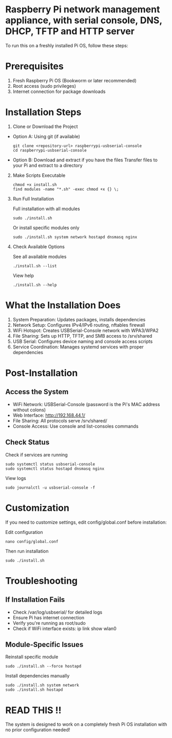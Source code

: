 # Raspberry Pi network management appliance, with serial console, DNS, DHCP, TFTP and HTTP server
To run this on a freshly installed Pi OS, follow these steps:

# Prerequisites

1. Fresh Raspberry Pi OS (Bookworm or later recommended)
2. Root access (sudo privileges)
3. Internet connection for package downloads

# Installation Steps

1. Clone or Download the Project

- Option A: Using git (if available)

    ```
    git clone <repository-url> raspberrypi-usbserial-console
    cd raspberrypi-usbserial-console
    ```

- Option B: Download and extract if you have the files Transfer files to your Pi and extract to a directory

2. Make Scripts Executable

    ```
    chmod +x install.sh
    find modules -name "*.sh" -exec chmod +x {} \;
    ```

3. Run Full Installation

    Full installation with all modules
    ```
    sudo ./install.sh
    ```
    Or install specific modules only
    ```
    sudo ./install.sh system network hostapd dnsmasq nginx
    ```

4. Check Available Options

    See all available modules
    ```
    ./install.sh --list
    ```

    View help
    ```
    ./install.sh --help
    ```

# What the Installation Does

1. System Preparation: Updates packages, installs dependencies
2. Network Setup: Configures IPv4/IPv6 routing, nftables firewall
3. WiFi Hotspot: Creates USBSerial-Console network with WPA3/WPA2
4. File Sharing: Sets up HTTP, TFTP, and SMB access to /srv/shared
5. USB Serial: Configures device naming and console access scripts
6. Service Coordination: Manages systemd services with proper dependencies

# Post-Installation

## Access the System

- WiFi Network: USBSerial-Console (password is the Pi's MAC address without colons)
- Web Interface: http://192.168.44.1/
- File Sharing: All protocols serve /srv/shared/
- Console Access: Use console and list-consoles commands

## Check Status

Check if services are running
```
sudo systemctl status usbserial-console
sudo systemctl status hostapd dnsmasq nginx
```

View logs
```
sudo journalctl -u usbserial-console -f
```

# Customization

If you need to customize settings, edit config/global.conf before installation:

Edit configuration
```
nano config/global.conf
```

Then run installation
```
sudo ./install.sh
```

# Troubleshooting

## If Installation Fails

- Check /var/log/usbserial/ for detailed logs
- Ensure Pi has internet connection
- Verify you're running as root/sudo
- Check if WiFi interface exists: ip link show wlan0

## Module-Specific Issues

Reinstall specific module
```
sudo ./install.sh --force hostapd
```

Install dependencies manually
```
sudo ./install.sh system network
sudo ./install.sh hostapd
```

# READ THIS !!
The system is designed to work on a completely fresh Pi OS installation with no prior configuration needed!

